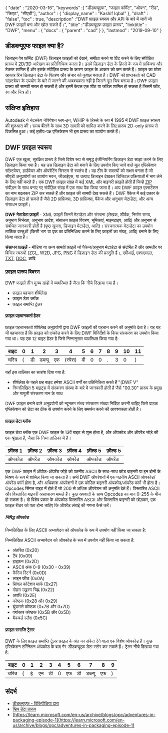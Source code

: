 {
  "date" : "2020-03-16",
  "keywords" :[ "डीडब्ल्यूएफ", "फाइल फॉर्मेट", "ओपन", "रीड", "क्रिएट", "सीएडी"],
  "author" : {
    "display_name" : "Kashif Iqbal"
},
  "draft" : "false",
  "toc" : true,
  "description" :"DWF फ़ाइल स्वरूप और API के बारे में जानें जो DWF फ़ाइलें बना और खोल सकते हैं।",
  "title" :"डीडब्ल्यूएफ फ़ाइल प्रारूप",
  "linktitle" : "DWF",
  "menu" : {
    "docs" : {
      "parent" : "cad"
}
},
  "lastmod" : "2019-09-10"
}

## डीडब्ल्यूएफ फाइल क्या है?

डिज़ाइन वेब फ़ॉर्मेट (DWF) डिज़ाइन फ़ाइलों को देखने, समीक्षा करने या प्रिंट करने के लिए संपीड़ित प्रारूप में 2D/3D आरेखण का प्रतिनिधित्व करता है। इसमें डिज़ाइन डेटा के हिस्से के रूप में ग्राफिक्स और टेक्स्ट शामिल हैं और इसके संपीड़ित प्रारूप के कारण फ़ाइल के आकार को कम करते हैं। फ़ाइल का छोटा आकार रिच डिज़ाइन डेटा के वितरण और संचार को कुशल बनाता है। DWF को प्राप्तकर्ता को CAD सॉफ़्टवेयर के उपयोग के बारे में जानने की आवश्यकता नहीं है जिसने मूल चित्र बनाया है। DWF फ़ाइल प्रारूप की सामग्री सरल हो सकती है और इसमें केवल एक शीट या जटिल शामिल हो सकता है जिसमें फोंट, रंग और चित्र हों।

## संक्षिप्त इतिहास ##

Autodesk ने नेटस्केप नेविगेशन प्लग-इन, WHIP के हिस्से के रूप में 1995 में DWF फ़ाइल स्वरूप की शुरुआत की। समय बीतने के साथ 3D सामग्री को शामिल करने के लिए प्रारूप 2D-only प्रारूप से विकसित हुआ। कई तृतीय-पक्ष एप्लिकेशन भी इस प्रारूप का उपयोग करते हैं।

## DWF फ़ाइल स्वरूप ##

DWF एक खुला, सुरक्षित प्रारूप है जिसे विशेष रूप से समृद्ध इंजीनियरिंग डिज़ाइन डेटा साझा करने के लिए डिज़ाइन किया गया है। यह उस डिज़ाइन डेटा को बनाने के लिए उपयोग किए जाने वाले मूल एप्लिकेशन सॉफ़्टवेयर, हार्डवेयर और ऑपरेटिंग सिस्टम से स्वतंत्र है। यह टीम के सदस्यों को सक्षम बनाता है जो सीएडी अनुप्रयोगों का उपयोग भवन, जीआईएस, या उत्पाद डिजाइन देखकर डिजिटल प्रक्रियाओं में भाग लेने के लिए नहीं करते हैं। एक DWF फ़ाइल संग्रह में कई XML और बाइनरी फ़ाइलें होती हैं जिन्हें [ZIP](/hi/compression/zip/) संपीड़न के साथ बनाए गए संपीड़ित संग्रह में एक साथ पैक किया जाता है। आप DWF फ़ाइल एक्सटेंशन का नाम बदलकर ZIP कर सकते हैं और फ़ाइल की सामग्री देख सकते हैं। DWF पैकेज में कई प्रकार के डिज़ाइन डेटा हो सकते हैं जैसे 2D ग्राफ़िक्स, 3D ग्राफ़िक्स, पैकेज और अनुभाग मेटाडेटा, और अन्य संसाधन फ़ाइलें।

**DWF मेटाडेटा फ़ाइलें** - XML फ़ाइलें जिनमें मेटाडेटा और संरचना (लेखक, शीर्षक, निर्माण समय, अनुभाग निर्भरता, अनुभाग आदेश, संसाधन फ़ाइल विवरण, भूमिकाएं, माइमटाइप, आदि) और अनुभाग से संबंधित जानकारी होती है (पृष्ठ सूचना, डिजाइन मेटाडेटा, आदि)। संरचनात्मक मेटाडेटा का उपयोग तार्किक वस्तुओं (किसी भाग या पृष्ठ का प्रतिनिधित्व करने के लिए फ़ाइलों का संग्रह, आदि) बनाने के लिए किया जाता है।

**संसाधन फ़ाइलें** - मीडिया या अन्य सामग्री फ़ाइलें जो पैकेज/अनुभाग मेटाडेटा से संदर्भित हैं और आमतौर पर विभिन्न स्वरूपों (ZGL, W2D, [JPG](/hi/image/jpeg/), [PNG](/hi/image/png/) में डिज़ाइन डेटा की प्रस्तुति हैं।, एवीआई, एक्सएमएल, [TXT](/hi/word-processing/txt/), [DOC](/hi/word-processing/doc/), आदि

### फ़ाइल प्रारूप विवरण ###

DWF फाइलें तीन मुख्य खंडों में व्यवस्थित हैं जैसा कि नीचे दिखाया गया है।

* फ़ाइल पहचान शीर्षलेख
* फ़ाइल डेटा ब्लॉक
* फ़ाइल समाप्ति ट्रेलर

#### फ़ाइल पहचानकर्ता हैडर ####

फ़ाइल पहचानकर्ता शीर्षलेख अनुप्रयोगों द्वारा DWF फ़ाइलों की पहचान करने की अनुमति देता है। यह यह भी पहचानता है कि फ़ाइल को एन्कोड करने के लिए DWF विनिर्देशों के किस संस्करण का उपयोग किया गया था। यह एक 12 बाइट हैडर है जिसे निम्नानुसार व्यवस्थित किया गया है:


|बाइट|0|1|2|3|4|5|6|7|8|9|10|11
--- | --- |--- | --- |--- | --- |--- | --- |--- | --- |--- | --- |--- |
|चरित्र|(|डी|डब्ल्यू|एफ|(स्पेस)|वी|0|0|.|3|0|)

यहाँ इस तालिका का सारांश दिया गया है:

* शीर्षलेख के पहले छह बाइट हमेशा ASCII वर्णों का प्रतिनिधित्व करते हैं "(DWF V"
* निम्नलिखित 5 बाइट्स में संस्करण संख्या के बारे में जानकारी होती है जैसे "00.30" प्रारूप के प्रमुख और मामूली संस्करण मान के साथ

DWF फ़ाइल बनाने वाले अनुप्रयोगों को न्यूनतम संभव संस्करण संख्या निर्दिष्ट करनी चाहिए जिसे पाठक एप्लिकेशन को डेटा का ठीक से उपयोग करने के लिए समर्थन करने की आवश्यकता होती है।

#### फ़ाइल डेटा ब्लॉक ####

फ़ाइल डेटा ब्लॉक एक DWF फ़ाइल के 13वें बाइट से शुरू होता है, और ऑपकोड और ऑपरेंड जोड़े की एक श्रृंखला है, जैसा कि निम्न तालिका में है।

|फ़ील्ड 1|फ़ील्ड 2|फ़ील्ड 3|फ़ील्ड 4|फ़ील्ड 5|फ़ील्ड 5
--- | --- |--- | --- |--- | --- |
|ऑपकोड|ऑपरेंड|ऑपकोड|ऑपरेंड|ऑपकोड|ऑपरेंड

एक DWF फ़ाइल में ऑपोड-ऑपरेंड जोड़े को पठनीय ASCII के साथ-साथ कोड बाइनरी या इन दोनों के मिश्रण के रूप में शामिल किया जा सकता है। सभी DWF ऑपरेशनों में एक पठनीय ASCII ओपकोड/ऑपरेंड फॉर्म होता है, और अधिकांश ऑपरेशनों में एक कोडित बाइनरी ऑपकोड/ऑपरेंड फॉर्म भी होता है। Opcodes सिंगल बाइट में होते हैं जो 200 से अधिक ऑपरेशन की अनुमति देते हैं। विस्तारित ASCII और विस्तारित बाइनरी असाधारण मामले हैं। कुछ अपवादों के साथ Opcodes का मान 0-255 के बीच हो सकता है। दो विशेष प्रकार के ऑपकोड विस्तारित ASCII और विस्तारित बाइनरी को छोड़कर, एक फ़ाइल रीडर को पता होना चाहिए कि ऑपरेंड लंबाई की गणना कैसे करें।

##### निषिद्ध ऑपकोड #####

निम्नलिखित के लिए ASCII अभ्यावेदन को ऑपकोड के रूप में उपयोग नहीं किया जा सकता है:

निम्नलिखित ASCII अभ्यावेदन को ऑपकोड के रूप में उपयोग नहीं किया जा सकता है:

* अंतरिक्ष (0x20)
* टैब (0x09)
* हाइफ़न (0x2D)
* ASCII अंक 0-9 (0x30 - 0x39)
* कैरिज रिटर्न (0x0D)
* लाइन फीड (0x0A)
* सिंगल कोटेशन मार्क (0x27)
* दोहरा उद्धरण चिह्न (0x22)
* अवधि (0x2E)
* कोष्ठक (0x28 और 0x29)
* घुंघराले कोष्ठक (0x7B और 0x7D)
* वर्गाकार कोष्ठक (0x5B और 0x5D)
* बैकवर्ड स्लैश (0x5C)

#### फ़ाइल समाप्ति ट्रेलर ####

DWF के लिए फ़ाइल समाप्ति ट्रेलर फ़ाइल के अंत का संकेत देने वाला एक विशेष ओपकोड है। कुछ एप्लिकेशन टर्मिनेशन ऑपकोड के बाद गैर-डीडब्ल्यूएफ डेटा स्टोर कर सकते हैं। ट्रेलर नीचे दिखाया गया है:


|बाइट|0|1|2|3|4|5|6|7|8|9
---|---|---|---|---|---|---|---|---|---|---|
|चरित्र|(|ई|एन|डी|0|एफ|डी|डब्ल्यू|एफ|)

## संदर्भ ##

* [डीडब्ल्यूएफ - विकिपीडिया द्वारा](https://en.wikipedia.org/wiki/Design_Web_Format)
* [व्हिप डेटा प्रारूप](http://paulbourke.net/dataformats/whip/)
* [https://learn.microsoft.com/en-us/archive/blogs/opc/adventures-in-packaging-episode-1](https://learn.microsoft.com/en-us/archive/blogs/opc/adventures-in-packaging-episode-1)

